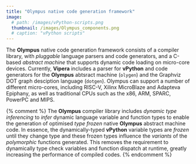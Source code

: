```yaml
---
title: "Olympus native code generation framework"
image: 
  # path: /images/vPython-scripts.png
  thumbnail: /images/Olympus_components.png
  # caption: "vPython scripts"
---
```


The **Olympus** native code generation framework consists of a compiler library, with _pluggable_ language parsers and code generators, and a C-based _abstract machine_ that supports dynamic code loading on micro-core devices. Currently, **Vipera** includes a parser for **vPython** and code generators for the **Olympus** abtsract machine (`olygen`) and the Graphviz DOT graph desciption language (`dotgen`). Olympus can support a number of different micro-cores, including RISC-V, Xilinx MicroBlaze and Adapteva Epiphany, as well as traditional CPUs such as the x86, ARM, SPARC, PowerPC and MIPS. 

{% comment %} 
The **Olympus** compiler library includes _dynamic type inferencing_ to _infer_ dynamic language variable and function types to enable the generation of optimised _type frozen_ native **Olympus** abstract machine code. In essence, the dynamically-typed **vPython** variable types are _frozen_ until they change type and these frozen types influence the _variants_ of the _polymorphic_ functions generated. This removes the requirement to dynamically type check variables and function dispatch at runtime, greatly increasing the performance of compiled codes. 
{% endcomment %}